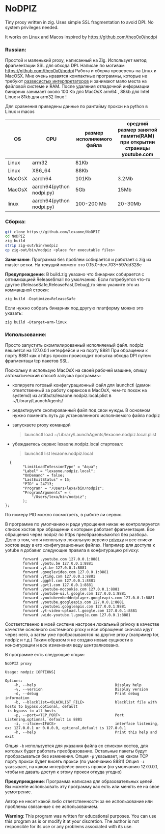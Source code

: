 # NoDPIZ
Tiny proxy written in zig. Uses simple SSL fragmentation to avoid DPI. 
No system privileges needed.

It works on Linux and Macos
inspired by https://github.com/theo0x0/nodpi

### Russian: 
Простой и маленький proxy, написанный на Zig. Использует метод фрагментации SSL для обхода
DPI.  Написан по мотивам https://github.com/theo0x0/nodpi
Работа и сборка проверены на Linux и MacOSX.
Мне очень нравятся компактные программы, которые не требуют [развесистых интерпретаторов](https://python.org) 
и занимают мало места на файловой системе и RAM. 
После удаления отладочной информации бинарник занимает около 100 Kb для MacOsX arm64 , 88kb для Intel Linux и 81kb  для arm32 linux !

Для сравнения приведены данные по рантайму прокси на python в Linuх и macos

|OS|CPU|размер исполняемого файла|средний размер занятой памяти(RAM) при открытии страницы youtube.com|
|-|-|-|-|
|Linux|arm32|81Kb||
|Linux|X86_64|88Kb||
|MacOsX|aarch64|101Kb|3.2Mb|
|MacOsX|aarch64(python nodpi.py)|5Gb|15Mb|
|linux|aarch64(python nodpi.py)|100-200 Mb|20-30Mb|

### Сборка: 

```bash
git clone https://github.com/lexaone/NoDPIZ
cd NoDPIZ
zig build 
strip zig-out/bin/nodpiz
cp zig-out/bin/nodpiz <place for executable files>
```

**Замечание**: Программа без проблем собирается и работает с zig из master ветки. На текущий момент это 0.15.0-dev.703+597dd328e

**Предупреждение**: В build.zig указано что бинарник собирается с оптимизацией ReleaseSmall по умолчанию.
Если потребуется что-то другое (ReleaseSafe,ReleaseFast,Debug),то явно укажите это из коммандной строки:
```
zig build -Doptimize=ReleaseSafe
```

Если нужно собрать бинарник под другую платформу можно это указать:
```
zig build -Dtarget=arm-linux
```

### Использование:
Просто запустить скомпилированный исполняемый файл. nodpiz вешается на 127.0.0.1 интерфейсе и на порту 8881
При обращении к порту 8881 как к https прокси происходит попытка обхода DPI путем фрагментаци tcp пакетов SSL.

Поскольку я использую MacOsX на своей рабочей машине, опишу автоматический способ запуска программы:
- копируете готовый конфигурационный файл для launchctl (демон ответственный за работу сервисов в MacOsX, 
  чем-то похож на systemd) из artifacts/lexaone.nodpiz.local.plist в ~/Library/LaunchAgents/
- редактируете скопированный файл под свои нужды. В основном нужно поменять путь до установленного исполняемого файла nodpiz
- запускаете proxy командой 
  
  > launchctl load ~/Library/LaunchAgents/lexaone.nodpiz.local.plist
 
- убеждаетесь сервис lexaone.nodpiz.local стартовал:

  >launchctl list lexaone.nodpiz.local

```
  {
        "LimitLoadToSessionType" = "Aqua";
        "Label" = "lexaone.nodpiz.local";
        "OnDemand" = false;
        "LastExitStatus" = 15;
        "PID" = 24713;
        "Program" = "/Users/lexa/bin/nodpiz";
        "ProgramArguments" = (
            "/Users/lexa/bin/nodpiz";
        );
};
```

По номеру PID можно посмотреть, в работе ли сервис.


В программе по умолчанию и ради упрощения никак не контролируется список хостов при обращении к которым работает фрагментация.
Все обращения через nodpiz по https преобразовываются без разбора.
Дело в том, что я использую локальную версию [privoxy](https://www.privoxy.org/) и все списки хостов веду в его конфигурационных файлах.
Например для доступа к yotube я добавил следующие правила в конфигурацию privoxy:
```
        forward .youtube.com 127.0.0.1:8881
        forward .youtu.be 127.0.0.1:8881
        forward .yt.be 127.0.0.1:8881
        forward .googlevideo.com 127.0.0.1:8881
        forward .ytimg.com 127.0.0.1:8881
        forward .ggpht.com 127.0.0.1:8881
        forward .gvt1.com 127.0.0.1:8881
        forward .youtube-nocookie.com 127.0.0.1:8881
        forward .youtube-ui.l.google.com 127.0.0.1:8881
        forward .youtubeembeddedplayer.googleapis.com 127.0.0.1:8881
        forward .youtube.googleapis.com 127.0.0.1:8881
        forward .youtubei.googleapis.com 127.0.0.1:8881
        forward .yt-video-upload.l.google.com 127.0.0.1:8881
        forward .wide-youtube.l.google.com 127.0.0.1:8881
```
Cоответственно в моей системе настроен локальный privoxy в качестве качестве основного системного proxy и все обращения сначала идут через
него, а затем уже пробрасываются на другие proxy (например tor, nodpiz и т.д.)
Таким образом я не создаю новые сущности в конфигурации и все изменения веду централизовано.

В программе есть следующие опции:
```
NoDPIZ proxy

Usage: nodpiz [OPTIONS]

Options:
    -h, --help                                    Display help
    -v, --version                                 Display version
    -d, --debug                                   Print debug information
    -b, --blacklist=<BLACKLIST_FILE>              blacklist file with hosts to bypass,optional, default 
 is bypass to all hosts
    -p, --port=<TCP_PORT>                         Port Listening,optional, default is 8881
    -i, --iface=<IFACE>                           interface listening, ex: 127.0.0.1 or 0.0.0.0, optional,default is 127.0.0.1
    -h, --help                                    Print this help and exit

```

Опция `-b` используется для указания файла со списком хостов, для которых будет работать преобразование.
Остальные пакеты будут пробрасываться без изменения.
Опция `-p` указывает, на каком TCP порту прокси будет висеть прокси (по умолчанию 8881)
Опция `-i` указывает, на каком интерфейсе висеть прокси (по умолчанию 127.0.0.1, чтобы не давать доступ к этому прокси откуда угодно)


**Предупреждение**: Программа написана для образовательных целей. 
Вы можете использовать эту программу как есть или менять ее  на свое усмотрение. 

Автор не несет какой либо ответственности за ее использование или проблемы связанные с ее использованием.

**Warning**: This program was written for educational purposes. 
You can use this program as is or modify it  at your discretion. 
The author is not responsible for its use or any problems associated with its use.
